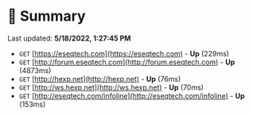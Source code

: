 # 📖 Summary
Last updated: **5/18/2022, 1:27:45 PM**

- `GET` [https://eseqtech.com](https://eseqtech.com) - **Up** (229ms)
- `GET` [http://forum.eseqtech.com](http://forum.eseqtech.com) - **Up** (4873ms)
- `GET` [http://hexp.net](http://hexp.net) - **Up** (76ms)
- `GET` [http://ws.hexp.net](http://ws.hexp.net) - **Up** (70ms)
- `GET` [http://eseqtech.com/infoline](http://eseqtech.com/infoline) - **Up** (153ms)
